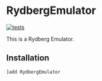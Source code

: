 # RydbergEmulator

[![tests](https://github.com/Happy-Diode/RydbergEmulator.jl/workflows/tests/badge.svg)](https://github.com/Happy-Diode/RydbergEmulator.jl/actions?query=workflow%3Atests)

This is a Rydberg Emulator.

## Installation

```julia
]add RydbergEmulator
```
